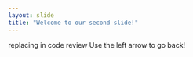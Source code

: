```yaml
---
layout: slide
title: "Welcome to our second slide!"
---
```

replacing in code review
Use the left arrow to go back!
